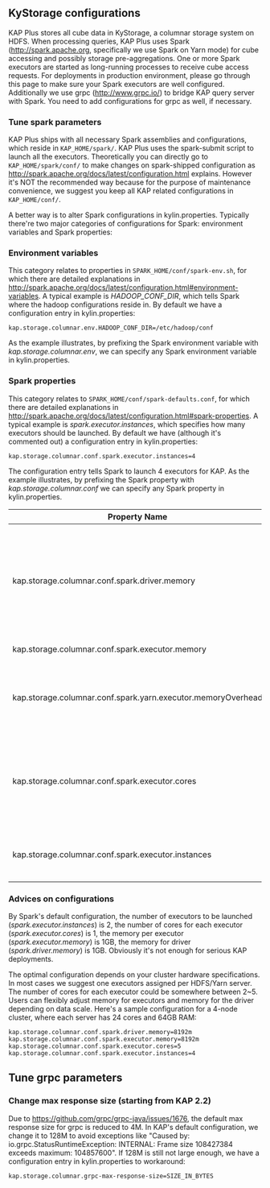 ## KyStorage configurations
KAP Plus stores all cube data in KyStorage, a columnar storage system on HDFS. When processing queries, KAP Plus uses Spark (http://spark.apache.org, specifically we use Spark on Yarn mode) for cube accessing and possibly storage pre-aggregations.  One or more Spark executors are started as long-running processes to receive cube access requests. For deployments in production environment, please go through this page to make sure your Spark executors are well configured. Additionally we use grpc (http://www.grpc.io/) to bridge KAP query server with Spark. You need to add configurations for grpc as well, if necessary. 

### Tune spark parameters

KAP Plus ships with all necessary Spark assemblies and configurations, which reside in `KAP_HOME/spark/`. KAP Plus uses the spark-submit script to launch all the executors. Theoretically you can directly go to `KAP_HOME/spark/conf/` to make changes on spark-shipped configuration as http://spark.apache.org/docs/latest/configuration.html explains. However it's NOT the recommended way because for the purpose of maintenance convenience, we suggest you keep all KAP related configurations in `KAP_HOME/conf/`. 

A better way is to alter Spark configurations in kylin.properties. Typically there're two major categories of configurations for Spark: environment variables and  Spark properties:

### Environment variables

This category relates to properties in `SPARK_HOME/conf/spark-env.sh`, for which there are detailed explanations in http://spark.apache.org/docs/latest/configuration.html#environment-variables. A typical example is *HADOOP_CONF_DIR*, which tells Spark where the hadoop configurations reside in. By default we have a configuration entry in kylin.properties:

```
kap.storage.columnar.env.HADOOP_CONF_DIR=/etc/hadoop/conf
```

As the example illustrates, by prefixing the Spark environment variable with *kap.storage.columnar.env*, we can specify any Spark environment variable in kylin.properties.

### Spark properties

This category relates to `SPARK_HOME/conf/spark-defaults.conf`, for which there are detailed explanations in http://spark.apache.org/docs/latest/configuration.html#spark-properties. A typical example is *spark.executor.instances*, which specifies how many executors should be launched. By default we have (although it's commented out) a configuration entry in kylin.properties:

```
kap.storage.columnar.conf.spark.executor.instances=4
```

The configuration entry tells Spark to launch 4 executors for KAP. As the example illustrates, by prefixing the Spark property with *kap.storage.columnar.conf* we can specify any Spark property in kylin.properties.

| Property Name                            | Default | Meaning                                  |
| ---------------------------------------- | ------- | ---------------------------------------- |
| kap.storage.columnar.conf.spark.driver.memory | 4G      | Amount of memory to use for the driver process, i.e. where SparkContext is initialized. (e.g. `1g`, `2g`). *Note:* In client mode, this config must not be set through the `SparkConf` directly in your application, because the driver JVM has already started at that point. Instead, please set this through the `--driver-memory` command line option or in your default properties file. |
| kap.storage.columnar.conf.spark.executor.memory | 4G      | Amount of memory to use per executor process (e.g. `2g`, `8g`). |
| kap.storage.columnar.conf.spark.yarn.executor.memoryOverhead |  1G  | The amount of off-heap memory (in megabytes) to be allocated per executor. This is memory that accounts for things like VM overheads, interned strings, other native overheads, etc. This tends to grow with the executor size (typically 6-10%). |
| kap.storage.columnar.conf.spark.executor.cores | 5       | The number of cores to use on each executor. In standalone and Mesos coarse-grained modes, setting this parameter allows an application to run multiple executors on the same worker, provided that there are enough cores on that worker. Otherwise, only one executor per application will run on each worker. |
| kap.storage.columnar.conf.spark.executor.instances | 4       | The number of executors for static allocation. With `spark.dynamicAllocation.enabled`, the initial set of executors will be at least this large. |

### Advices on configurations

By Spark's default configuration, the number of executors to be launched (*spark.executor.instances*) is 2, the number of cores for each executor (*spark.executor.cores*) is 1, the memory per executor (*spark.executor.memory*) is 1GB, the memory for driver (*spark.driver.memory*) is 1GB. Obviously it's not enough for serious KAP deployments. 

The optimal configuration depends on your cluster hardware specifications. In most cases we suggest one executors assigned per HDFS/Yarn server. The number of cores for each executor could be somewhere between 2~5. Users can flexibly adjust memory for executors and memory for the driver depending on data scale. Here's a sample configuration for a 4-node cluster, where each server has 24 cores and 64GB RAM:

```
kap.storage.columnar.conf.spark.driver.memory=8192m
kap.storage.columnar.conf.spark.executor.memory=8192m
kap.storage.columnar.conf.spark.executor.cores=5
kap.storage.columnar.conf.spark.executor.instances=4
```

## Tune grpc parameters 

### Change max response size (starting from KAP 2.2)

Due to https://github.com/grpc/grpc-java/issues/1676, the default max response size for grpc is reduced to 4M. In KAP's default configuration, we change it to 128M to avoid exceptions like "Caused by: io.grpc.StatusRuntimeException: INTERNAL: Frame size 108427384 exceeds maximum: 104857600". If 128M is still not large enough,  we have a configuration entry in kylin.properties to workaround:

```
kap.storage.columnar.grpc-max-response-size=SIZE_IN_BYTES
```

